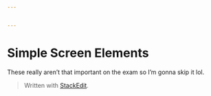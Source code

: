 ```yaml
---


---
```


<h1 id="simple-screen-elements">Simple Screen Elements</h1>
<p>These really aren’t that important on the exam so I’m gonna skip it lol.</p>
<blockquote>
<p>Written with <a href="https://stackedit.io/">StackEdit</a>.</p>
</blockquote>

